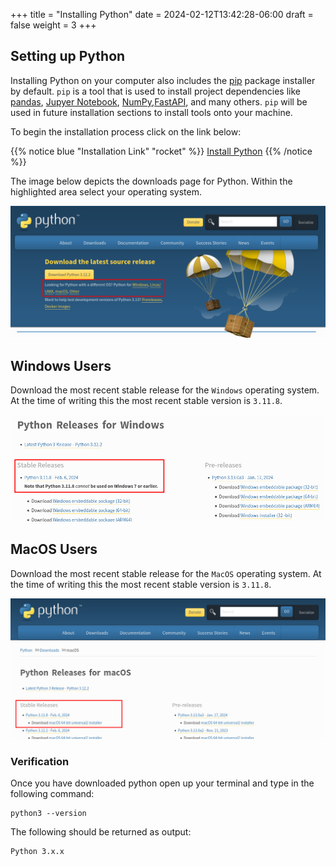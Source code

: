 +++
title = "Installing Python"
date = 2024-02-12T13:42:28-06:00
draft = false
weight = 3
+++

## Setting up Python

Installing Python on your computer also includes the [pip](https://pip.pypa.io/en/stable/index.html) package installer by default. `pip` is a tool that is used to install project dependencies like [pandas](https://pandas.pydata.org/), [Jupyer Notebook](https://jupyter.org/install), [NumPy](https://numpy.org/),[FastAPI](https://fastapi.tiangolo.com/), and many others. `pip` will be used in future installation sections to install tools onto your machine.

To begin the installation process click on the link below:

{{% notice blue "Installation Link" "rocket" %}}
[Install Python](https://www.python.org/downloads/)
{{% /notice %}}

The image below depicts the downloads page for Python. Within the highlighted area select your operating system.

![Python downloads page](pictures/download-python.png?classes=border)

## Windows Users

Download the most recent stable release for the `Windows` operating system. At the time of writing this the most recent stable version is `3.11.8`.

![Windows stable release for python3 highlighted on the windows operating system download page for python](pictures/stable-release-windows.png?classes=border)

## MacOS Users

Download the most recent stable release for the `MacOS` operating system. At the time of writing this the most recent stable version is `3.11.8`.

![MacOS stable release for python3 highlighted on the MacOS operating system download page for python](pictures/stable-release-mac.png?classes=border)

### Verification

Once you have downloaded python open up your terminal and type in the following command:

```console
python3 --version
```

The following should be returned as output:

```console
Python 3.x.x
```